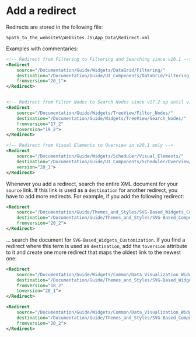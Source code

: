 # Add a redirect

Redirects are stored in the following file:

```
%path_to_the_website%\WebSites.JS\App_Data\Redirect.xml
```

Examples with commentaries:

```xml
<!-- Redirect from Filtering to Filtering and Searching since v20.1 -->
<Redirect
    source="/Documentation/Guide/Widgets/DataGrid/Filtering/"
    destination="/Documentation/Guide/UI_Components/DataGrid/Filtering_and_Searching/"
    fromversion="20_1">
</Redirect>


<!-- Redirect from Filter Nodes to Search Nodes since v17.2 up until v19.2 -->
<Redirect
    source="/Documentation/Guide/Widgets/TreeView/Filter_Nodes/"
    destination="/Documentation/Guide/Widgets/TreeView/Search_Nodes/"
    fromversion="17_2"
    toversion="19_2">
</Redirect>

<!-- Redirect from Visual Elements to Overview in v20.1 only -->
<Redirect
    source="/Documentation/Guide/Widgets/Scheduler/Visual_Elements/"
    destination="/Documentation/Guide/UI_Components/Scheduler/Overview/"
    version="20_1">
</Redirect>
```

Whenever you add a redirect, search the entire XML document for your `source` link. If this link is used as a `destination` for another redirect, you have to add more redirects. For example, if you add the following redirect:


```xml
<Redirect
    source="/Documentation/Guide/Themes_and_Styles/SVG-Based_Widgets_Customization/"
    destination="/Documentation/Guide/Themes_and_Styles/SVG-Based_Components_Customization/"
    fromversion="20_2">
</Redirect>
```

... search the document for `SVG-Based_Widgets_Customization`. If you find a redirect where this term is used as `destination`, add the `toversion` attribute to it and create one more redirect that maps the oldest link to the newest one:

```xml
<Redirect
    source="/Documentation/Guide/Widgets/Common/Data_Visualization_Widgets/Appearance_Customization/"
    destination="/Documentation/Guide/Themes_and_Styles/SVG-Based_Widgets_Customization/"
    fromversion="18_2"
    toversion="20_1">
</Redirect>

<Redirect
    source="/Documentation/Guide/Widgets/Common/Data_Visualization_Widgets/Appearance_Customization/"
    destination="/Documentation/Guide/Themes_and_Styles/SVG-Based_Components_Customization/"
    fromversion="20_2">
</Redirect>
```